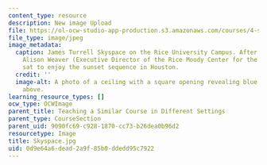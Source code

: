```yaml
---
content_type: resource
description: New image Upload
file: https://ol-ocw-studio-app-production.s3.amazonaws.com/courses/4-s67-landscape-experience-seminar-in-land-art-fall-2016/0d9e64a6dead2a9f85b0ddedd95c7922_Skyspace.jpg
file_type: image/jpeg
image_metadata:
  caption: James Turrell Skyspace on the Rice University Campus. After a chat from
    Alison Weaver (Executive Director of the Rice Moody Center for the Arts) the class
    sat to enjoy the sunset sequence in Houston.
  credit: ''
  image-alt: A photo of a ceiling with a square opening revealing blue skies and clouds
    above.
learning_resource_types: []
ocw_type: OCWImage
parent_title: Teaching a Similar Course in Different Settings
parent_type: CourseSection
parent_uid: 9090fc69-c928-1870-cc73-b26dea0b96d2
resourcetype: Image
title: Skyspace.jpg
uid: 0d9e64a6-dead-2a9f-85b0-ddedd95c7922
---
```

